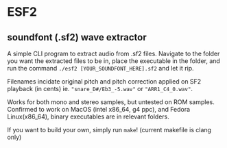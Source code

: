 # ESF2
## soundfont (.sf2) wave extractor

A simple CLI program to extract audio from .sf2 files. Navigate to the folder you want the extracted files to be in, place the executable in the folder, and run the command `./esf2 [YOUR_SOUNDFONT_HERE].sf2` and let it rip.

Filenames incidate original pitch and pitch correction applied on SF2 playback (in cents) ie. `"snare_D#/Eb3_-5.wav"` or `"ARR1_C4_0.wav"`.

Works for both mono and stereo samples, but untested on ROM samples. Confirmed to work on MacOS (intel x86_64, g4 ppc), and Fedora Linux(x86_64), binary executables are in relevant folders.

If you want to build your own, simply run `make`! (current makefile is clang only)
